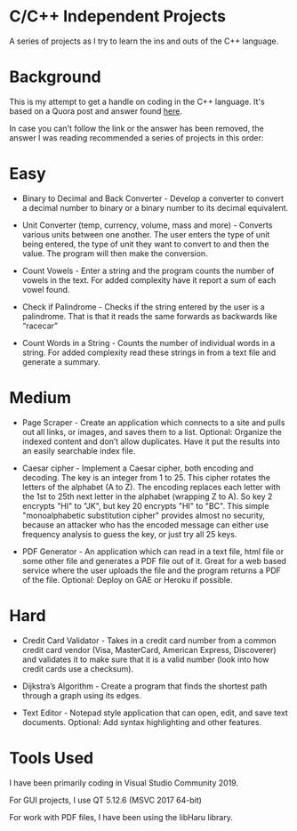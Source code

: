 # C/C++ Independent Projects
A series of projects as I try to learn the ins and outs of the C++ language.

# Background
This is my attempt to get a handle on coding in the C++ language. It's based on a Quora post and answer found <a href="https://www.quora.com/What-are-some-of-the-best-C-C++-projects-beginners-can-try">here</a>.

In case you can't follow the link or the answer has been removed, the answer I was reading recommended a series of projects in this order:

# Easy

- Binary to Decimal and Back Converter - Develop a converter to convert a decimal number to binary or a binary number to its decimal equivalent.

- Unit Converter (temp, currency, volume, mass and more) - Converts various units between one another. The user enters the type of unit being entered, the type of unit they want to convert to and then the value. The program will then make the conversion.

- Count Vowels - Enter a string and the program counts the number of vowels in the text. For added complexity have it report a sum of each vowel found.

- Check if Palindrome - Checks if the string entered by the user is a palindrome. That is that it reads the same forwards as backwards like “racecar”

- Count Words in a String - Counts the number of individual words in a string. For added complexity read these strings in from a text file and generate a summary.


# Medium

- Page Scraper - Create an application which connects to a site and pulls out all links, or images, and saves them to a list. Optional: Organize the indexed content and don’t allow duplicates. Have it put the results into an easily searchable index file.

- Caesar cipher - Implement a Caesar cipher, both encoding and decoding. The key is an integer from 1 to 25. This cipher rotates the letters of the alphabet (A to Z). The encoding replaces each letter with the 1st to 25th next letter in the alphabet (wrapping Z to A). So key 2 encrypts "HI" to "JK", but key 20 encrypts "HI" to "BC". This simple "monoalphabetic substitution cipher" provides almost no security, because an attacker who has the encoded message can either use frequency analysis to guess the key, or just try all 25 keys.

- PDF Generator - An application which can read in a text file, html file or some other file and generates a PDF file out of it. Great for a web based service where the user uploads the file and the program returns a PDF of the file. Optional: Deploy on GAE or Heroku if possible.


# Hard
- Credit Card Validator - Takes in a credit card number from a common credit card vendor (Visa, MasterCard, American Express, Discoverer) and validates it to make sure that it is a valid number (look into how credit cards use a checksum).

- Dijkstra’s Algorithm - Create a program that finds the shortest path through a graph using its edges.

- Text Editor - Notepad style application that can open, edit, and save text documents. Optional: Add syntax highlighting and other features.

# Tools Used
I have been primarily coding in Visual Studio Community 2019.

For GUI projects, I use QT 5.12.6 (MSVC 2017 64-bit)

For work with PDF files, I have been using the libHaru library.

